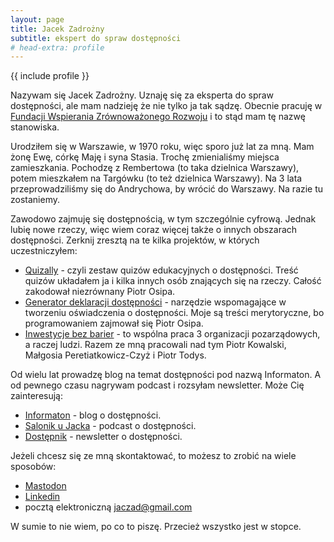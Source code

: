 ```yaml
---
layout: page
title: Jacek Zadrożny
subtitle: ekspert do spraw dostępności
# head-extra: profile
---
```

{{ include profile }}

Nazywam się Jacek Zadrożny. Uznaję się za eksperta do spraw dostępności, ale mam nadzieję że nie tylko ja tak sądzę. Obecnie pracuję w [Fundacji Wspierania Zrównoważonego Rozwoju](https://fwzr.pl) i to stąd mam tę nazwę stanowiska.

Urodziłem się w Warszawie, w 1970 roku, więc sporo już lat za mną. Mam żonę Ewę, córkę Maję i syna Stasia. Trochę zmienialiśmy miejsca zamieszkania. Pochodzę z Rembertowa (to taka dzielnica Warszawy), potem mieszkałem na Targówku (to też dzielnica Warszawy). Na 3 lata przeprowadziliśmy się do Andrychowa, by wrócić do Warszawy. Na razie tu zostaniemy.

Zawodowo zajmuję się dostępnością, w tym szczególnie cyfrową. Jednak lubię nowe rzeczy, więc wiem coraz więcej także o innych obszarach dostępności. Zerknij zresztą na te kilka projektów, w których uczestniczyłem:

* [Quizally](https://quizally.pl) - czyli zestaw quizów edukacyjnych o dostępności. Treść quizów układałem ja i kilka innych osób znających się na rzeczy. Całość zakodował niezrównany Piotr Osipa.
* [Generator deklaracji dostępności](https://deklaracja-dostepnosci.info/generator) - narzędzie wspomagające w tworzeniu oświadczenia o dostępności. Moje są treści merytoryczne, bo programowaniem zajmował się Piotr Osipa.
* [Inwestycje bez barier](https://inwestycjedlawszystkich.pl) - to wspólna praca 3 organizacji pozarządowych, a raczej ludzi. Razem ze mną pracowali nad tym Piotr Kowalski, Małgosia Peretiatkowicz-Czyż i Piotr Todys.

Od wielu lat prowadzę blog na temat dostępności pod nazwą Informaton. A od pewnego czasu nagrywam podcast i rozsyłam newsletter. Może Cię zainteresują:

* [Informaton](https://informaton.blog) - blog o dostępności.
* [Salonik u Jacka](https://anchor.fm/jaczad) - podcast o dostępności.
* [Dostępnik](https://dostepnik.substack.com) - newsletter o dostępności.

Jeżeli chcesz się ze mną skontaktować, to możesz to zrobić na wiele sposobów:

* [Mastodon](https://101010.pl/@jaczad)
* [Linkedin](https://linkedin.com/li/jaczad)
* pocztą elektroniczną <jaczad@gmail.com>

W sumie to nie wiem, po co to piszę. Przecież wszystko jest w stopce.